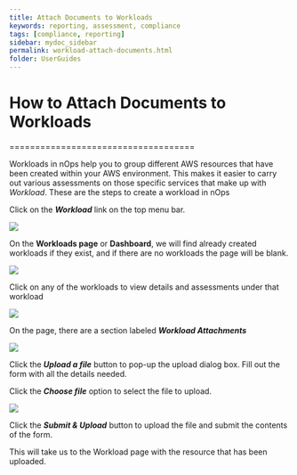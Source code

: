 ```yaml
---
title: Attach Documents to Workloads
keywords: reporting, assessment, compliance
tags: [compliance, reporting]
sidebar: mydoc_sidebar
permalink: workload-attach-documents.html
folder: UserGuides
---
```


# How to Attach Documents to Workloads #
====================================

Workloads in nOps help you to group different AWS resources that have been created within your AWS environment. This makes it easier to carry out various assessments on those specific services that make up with _Workload_. These are the steps to create a workload in nOps

Click on the **_Workload_** link on the top menu bar.

[![](https://downloads.intercomcdn.com/i/o/286285887/ab71886c732a58c8fd598a39/image.png)](https://downloads.intercomcdn.com/i/o/286285887/ab71886c732a58c8fd598a39/image.png)

On the **Workloads page** or **Dashboard**, we will find already created workloads if they exist, and if there are no workloads the page will be blank.

[![](https://downloads.intercomcdn.com/i/o/286286029/27c00482cf3c28be7800c80c/image.png)](https://downloads.intercomcdn.com/i/o/286286029/27c00482cf3c28be7800c80c/image.png)

Click on any of the workloads to view details and assessments under that workload

[![](https://downloads.intercomcdn.com/i/o/286286254/7ea3c19c79cb67503a86bc07/image.png)](https://downloads.intercomcdn.com/i/o/286286254/7ea3c19c79cb67503a86bc07/image.png)

On the page, there are a section labeled **_Workload Attachments_**

[![](https://downloads.intercomcdn.com/i/o/286286372/d6a41f85d49fac58627b05df/image.png)](https://downloads.intercomcdn.com/i/o/286286372/d6a41f85d49fac58627b05df/image.png)

Click the **_Upload a file_** button to pop-up the upload dialog box. Fill out the form with all the details needed.

Click the **_Choose file_** option to select the file to upload.

[![](https://downloads.intercomcdn.com/i/o/286286685/62f1495a76736a3064e21ca7/image.png)](https://downloads.intercomcdn.com/i/o/286286685/62f1495a76736a3064e21ca7/image.png)

Click the **_Submit & Upload_** button to upload the file and submit the contents of the form.

This will take us to the Workload page with the resource that has been uploaded.